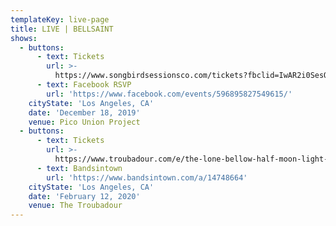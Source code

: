 ```yaml
---
templateKey: live-page
title: LIVE | BELLSAINT
shows:
  - buttons:
      - text: Tickets
        url: >-
          https://www.songbirdsessionsco.com/tickets?fbclid=IwAR2i0SesQKqTVwUgZTn8fy8emh0f0keXuk9NsWgA0ZYcAw8EV9EoWQWJ1pw
      - text: Facebook RSVP
        url: 'https://www.facebook.com/events/596895827549615/'
    cityState: 'Los Angeles, CA'
    date: 'December 18, 2019'
    venue: Pico Union Project
  - buttons:
      - text: Tickets
        url: >-
          https://www.troubadour.com/e/the-lone-bellow-half-moon-light-tour-83269223489/
      - text: Bandsintown
        url: 'https://www.bandsintown.com/a/14748664'
    cityState: 'Los Angeles, CA'
    date: 'February 12, 2020'
    venue: The Troubadour
---
```


